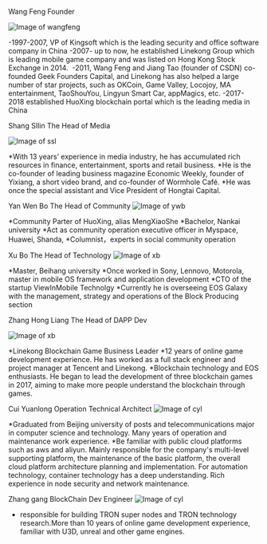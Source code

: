 
Wang Feng 
Founder

![Image of wangfeng](http://static.huoxing24.com/images/2018/05/15/1526388071506734.jpg)


-1997-2007, VP of Kingsoft which is the leading security and office software company in China
-2007- up to now, he established Linekong Group which is leading mobile game company and was listed on Hong Kong Stock Exchange in 2014. 
-2011, Wang Feng and Jiang Tao (founder of CSDN) co-founded Geek Founders Capital, and Linekong has also helped a large number of star projects, such as OKCoin, Game Valley, Locojoy, MA entertainment, TaoShouYou, Lingyun Smart Car, appMagics, etc.
-2017-2018 established HuoXing blockchain portal which is the leading media in China
  
Shang SIlin 
The Head of Media

![Image of ssl](http://static.huoxing24.com/images/2018/05/15/1526388070917416.jpg)

*With 13 years’ experience in media industry, he has accumulated rich resources in finance, entertainment, sports and retail business. 
*He is the co-founder of leading business magazine Economic Weekly, founder of Yixiang, a short video brand, and co-founder of Wormhole Café. 
*He was once the special assistant and Vice President of Hongtai Capital.


Yan Wen Bo
The Head of Community
![Image of ywb](http://static.huoxing24.com/images/2018/05/15/1526388071056726.jpg)

*Community Parter of HuoXing, alias MengXiaoShe
*Bachelor, Nankai university
*Act as community operation executive officer in Myspace, Huawei, Shanda,
*Columnist，experts in social community operation


Xu Bo
The Head of Technology
![Image of xb](http://static.huoxing24.com/images/2018/05/15/1526388071205623.jpg)

*Master, Beihang university
*Once worked in Sony, Lennovo, Motorola, master in mobile OS framework and application development
*CTO of the startup ViewInMobile Technolgy
*Currently he is overseeing EOS Galaxy with the management, strategy and operations of the Block Producing section

Zhang Hong Liang
The Head of DAPP Dev

![Image of xb](http://static.huoxing24.com/images/2018/05/15/1526388071028772.jpg)

*Linekong Blockchain Game Business Leader
*12 years of online game development experience. He has worked as a full stack engineer and project manager at Tencent and Linekong.
*Blockchain technology and EOS enthusiasts. He began to lead the development of three blockchain games in 2017, aiming to make more people understand the blockchain through games.

Cui Yuanlong
Operation Technical Architect
![Image of cyl](http://static.huoxing24.com/images/2018/05/15/1526388071554415.jpg)

*Graduated from Beijing university of posts and telecommunications major in computer science and technology. Many years of operation and maintenance work experience.
*Be familiar with public cloud platforms such as aws and aliyun. Mainly responsible for the company's multi-level supporting platform, the maintenance of the basic platform, the overall cloud platform architecture planning and implementation. For automation technology, container technology has a deep understanding. Rich experience in node security and network maintenance.

Zhang gang
BlockChain Dev Engineer
![Image of cyl](https://huoxing24.oss-cn-beijing.aliyuncs.com/image/news/2018/05/1526455737722445.jpg)

* responsible for building TRON super nodes and TRON technology research.More than 10 years of online game development experience, familiar with U3D, unreal and other game engines.
